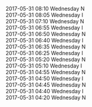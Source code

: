 2017-05-31 08:10 Wednesday  N  
2017-05-31 08:05 Wednesday  I  
2017-05-31 07:10 Wednesday  N  
2017-05-31 06:55 Wednesday  I  
2017-05-31 06:50 Wednesday  N  
2017-05-31 06:40 Wednesday  I  
2017-05-31 06:35 Wednesday  N  
2017-05-31 06:25 Wednesday  I  
2017-05-31 05:20 Wednesday  N  
2017-05-31 05:10 Wednesday  I  
2017-05-31 04:55 Wednesday  N  
2017-05-31 04:50 Wednesday  I  
2017-05-31 04:45 Wednesday  N  
2017-05-31 04:40 Wednesday  I  
2017-05-31 04:20 Wednesday  N  
